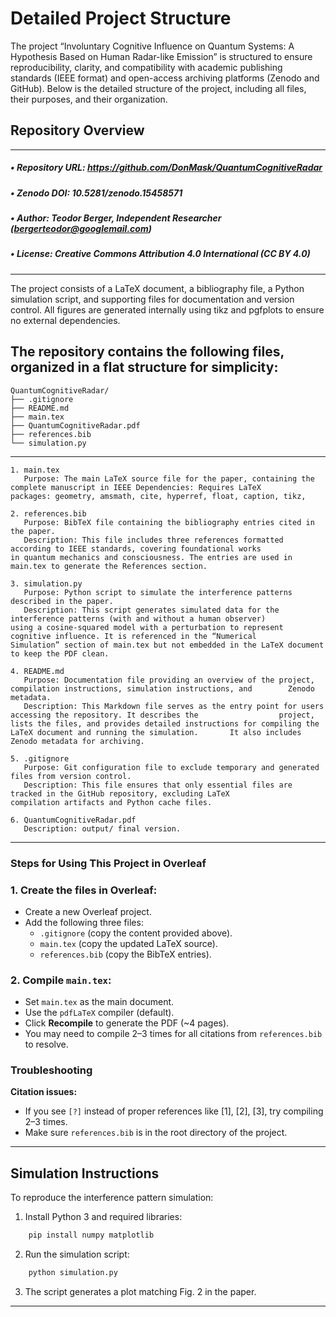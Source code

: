 # Detailed Project Structure
The project “Involuntary Cognitive Influence on Quantum Systems: A Hypothesis Based on Human Radar-like Emission” is structured to ensure reproducibility, clarity, and compatibility with academic publishing standards (IEEE format) and open-access archiving platforms (Zenodo and GitHub). Below is the detailed structure of the project, including all files, their purposes, and their organization.

## Repository Overview
___
##### •  Repository URL: https://github.com/DonMask/QuantumCognitiveRadar
##### •  Zenodo DOI: 10.5281/zenodo.15458571
##### •  Author: Teodor Berger, Independent Researcher (bergerteodor@googlemail.com)
##### •  License: Creative Commons Attribution 4.0 International (CC BY 4.0)
___
The project consists of a LaTeX document, a bibliography file, a Python simulation script, and supporting files for documentation and version control. All figures are generated internally using tikz and pgfplots to ensure no external dependencies.

## The repository contains the following files, organized in a flat structure for simplicity:
```
QuantumCognitiveRadar/
├── .gitignore
├── README.md
├── main.tex
├── QuantumCognitiveRadar.pdf
├── references.bib
└── simulation.py
```
___
```
1. main.tex
   Purpose: The main LaTeX source file for the paper, containing the complete manuscript in IEEE Dependencies: Requires LaTeX      packages: geometry, amsmath, cite, hyperref, float, caption, tikz,

2. references.bib
   Purpose: BibTeX file containing the bibliography entries cited in the paper.
   Description: This file includes three references formatted according to IEEE standards, covering foundational works             in quantum mechanics and consciousness. The entries are used in main.tex to generate the References section.

3. simulation.py
   Purpose: Python script to simulate the interference patterns described in the paper.
   Description: This script generates simulated data for the interference patterns (with and without a human observer)             using a cosine-squared model with a perturbation to represent cognitive influence. It is referenced in the “Numerical           Simulation” section of main.tex but not embedded in the LaTeX document to keep the PDF clean.

4. README.md
   Purpose: Documentation file providing an overview of the project, compilation instructions, simulation instructions, and        Zenodo metadata.
   Description: This Markdown file serves as the entry point for users accessing the repository. It describes the                  project, lists the files, and provides detailed instructions for compiling the LaTeX document and running the simulation.       It also includes Zenodo metadata for archiving.

5. .gitignore
   Purpose: Git configuration file to exclude temporary and generated files from version control.
   Description: This file ensures that only essential files are tracked in the GitHub repository, excluding LaTeX                  compilation artifacts and Python cache files.

6. QuantumCognitiveRadar.pdf
   Description: output/ final version.
```
___
### Steps for Using This Project in Overleaf

### 1. Create the files in Overleaf:
- Create a new Overleaf project.
- Add the following three files:
  - `.gitignore` (copy the content provided above).
  - `main.tex` (copy the updated LaTeX source).
  - `references.bib` (copy the BibTeX entries).

### 2. Compile `main.tex`:
- Set `main.tex` as the main document.
- Use the `pdfLaTeX` compiler (default).
- Click **Recompile** to generate the PDF (~4 pages).
- You may need to compile 2–3 times for all citations from `references.bib` to resolve.

### Troubleshooting

**Citation issues:**
- If you see `[?]` instead of proper references like [1], [2], [3], try compiling 2–3 times.
- Make sure `references.bib` is in the root directory of the project.
___
## Simulation Instructions
   To reproduce the interference pattern simulation:
1. Install Python 3 and required libraries:
```bash
    pip install numpy matplotlib
```
2. Run the simulation script:
```bash
    python simulation.py
```
3. The script generates a plot matching Fig. 2 in the paper.
___
